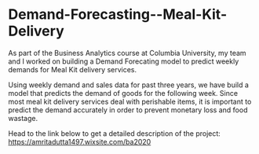 # Demand-Forecasting--Meal-Kit-Delivery

As part of the Business Analytics course at Columbia University, my team and I worked on building a Demand Forecating model to predict weekly demands for Meal Kit delivery services. 

Using weekly demand and sales data for past three years, we have build a model that predicts the demand of goods for the following week. Since most meal kit delivery services deal with perishable items, it is important to predict the demand accurately in order to prevent monetary loss and food wastage. 


Head to the link below to get a detailed description of the project: 
https://amritadutta1497.wixsite.com/ba2020

